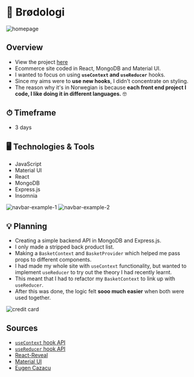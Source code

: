 # 🥐 Brødologi

<img src="https://i.ibb.co/5GsKHsH/Screenshot-2021-01-30-at-20-39-49.png" alt="homepage" />

## Overview

- View the project [here](#)
- Ecommerce site coded in React, MongoDB and Material UI.
- I wanted to focus on using **`useContext` and `useReducer`** hooks.
- Since my aims were to **use new hooks**, I didn't concentrate on styling.
- The reason why it's in Norwegian is because **each front end project I code, I like doing it in different languages.** 🤓

## ⏱ Timeframe

- 3 days

## 🖥 Technologies & Tools

- JavaScript
- Material UI
- React
- MongoDB
- Express.js
- Insomnia

<img src="https://i.ibb.co/3BMDJxk/Screenshot-2021-01-30-at-21-40-57.png" alt="navbar-example-1" />
<img src="https://i.ibb.co/CBxJs20/Screenshot-2021-01-30-at-21-40-25.png" alt="navbar-example-2" />

## 💡 Planning

- Creating a simple backend API in MongoDB and Express.js.
- I only made a stripped back product list.
- Making a `BasketContext` and `BasketProvider` which helped me pass props to different components.
- I had made my whole site with `useContext` functionality, but wanted to implement `useReducer` to try out the theory I had recently learnt.
- This meant that I had to refactor my `BasketContext` to link up with `useReducer`.
- After this was done, the logic felt **sooo much easier** when both were used together.

<img src="https://i.ibb.co/tDpmNmg/Screenshot-2021-01-30-at-20-46-10.png" alt="credit card" />

## Sources

- [`useContext` hook API](https://reactjs.org/docs/hooks-reference.html)
- [`useReducer` hook API](https://reactjs.org/docs/hooks-reference.html)
- [React-Reveal](https://www.react-reveal.com/)
- [Material UI](https://material-ui.com/)
- [Eugen Cazacu](https://www.youtube.com/watch?v=hhAT0CJDWqM&t=1525s)
